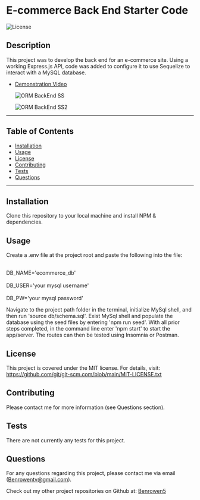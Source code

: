 # E-commerce Back End Starter Code
  ![License](https://img.shields.io/badge/license-MIT-blue)
  
  ## Description
  This project was to develop the back end for an e-commerce site. Using a working Express.js API, code was added to configure it to use Sequelize to interact with a MySQL database.

  * [Demonstration Video](https://watch.screencastify.com/v/rd5m8W4B4hWN1sjUnxik)

    ![ORM BackEnd SS](https://user-images.githubusercontent.com/79202800/142947948-ff915ba4-783f-44e6-a631-5c3f791fb0e1.PNG)
    
    ![ORM BackEnd SS2](https://user-images.githubusercontent.com/79202800/142948004-13bf370d-8777-43cb-a59d-25fad29592db.PNG)


  ***************************************************************
  ## Table of Contents
* [Installation](#installation)
* [Usage](#usage)
* [License](#license)
* [Contributing](#contributing)
* [Tests](#tests)
* [Questions](#questions)
***************************************************************
## Installation
Clone this repository to your local machine and install NPM & dependencies. 

## Usage
Create a .env file at the project root and paste the following into the file: 

<br>DB_NAME='ecommerce_db'<br>
<br>DB_USER='your mysql username'<br>
<br>DB_PW='your mysql password'<br>

Navigate to the project path folder in the terminal, initialize MySql shell, and then run 'source db/schema.sql'. Exist MySql shell and populate the database using the seed files by entering 'npm run seed'. With all prior steps completed, in the command line enter 'npm start' to start the app/server. The routes can then be tested using Insomnia or Postman.
  
  
## License
  This project is covered under the MIT license. 
      For details, visit: https://github.com/git/git-scm.com/blob/main/MIT-LICENSE.txt
  
## Contributing
  Please contact me for more information (see Questions section).

## Tests
  There are not currently any tests for this project.

## Questions
  For any questions regarding this project, please contact me via email (Benrowentv@gmail.com).

  Check out my other project repositories on Github at: [Benrowen5](https://www.github.com/Benrowen5)
